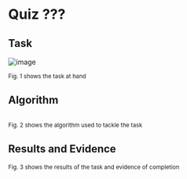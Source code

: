 # Quiz ???

## Task
![image](https://github.com/user-attachments/assets/303cd43f-e3dd-4b7b-b529-f656d0d8eaf7)

<sub>Fig. 1 shows the task at hand</sub>

## Algorithm
```.py
```
<sub>Fig. 2 shows the algorithm used to tackle the task</sub>

## Results and Evidence

<sub>Fig. 3 shows the results of the task and evidence of completion</sub>

